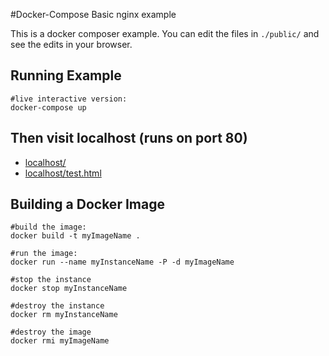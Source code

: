 #Docker-Compose Basic nginx example

This is a docker composer example. You can edit the files in ``./public/`` and see the edits in your browser.

## Running Example

```
#live interactive version:
docker-compose up
```

## Then visit localhost (runs on port 80)

 * [localhost/](http://localhost/)
 * [localhost/test.html](http://localhost/test.html)

## Building a Docker Image

```
#build the image:
docker build -t myImageName .

#run the image:
docker run --name myInstanceName -P -d myImageName

#stop the instance
docker stop myInstanceName

#destroy the instance
docker rm myInstanceName

#destroy the image
docker rmi myImageName
```

